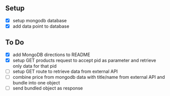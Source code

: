 ## Setup

- [x] setup mongodb database
- [x] add data point to database

## To Do

- [x] add MongoDB directions to README
- [x] setup GET products request to accept pid as parameter and retrieve only data for that pid
- [ ] setup GET route to retrieve data from external API
- [ ] combine price from mongodb data with title/name from external API and bundle into one object
- [ ] send bundled object as response